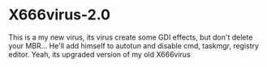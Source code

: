 # X666virus-2.0
This is a my new virus, its virus create some GDI effects, but don't delete your MBR... He'll add himself to autotun and disable cmd, taskmgr, registry editor. Yeah, its upgraded version of my old X666virus
